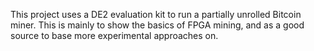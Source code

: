 This project uses a DE2 evaluation kit to run a partially unrolled Bitcoin
miner. This is mainly to show the basics of FPGA mining, and as a good source
to base more experimental approaches on.
